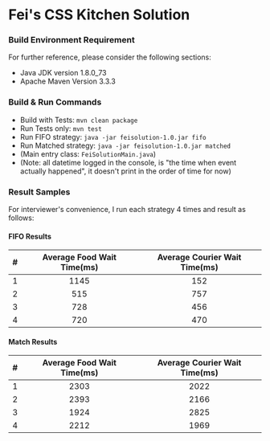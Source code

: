 # Fei's CSS Kitchen Solution

### Build Environment Requirement
For further reference, please consider the following sections:

* Java JDK version 1.8.0_73
* Apache Maven Version 3.3.3

### Build & Run Commands
* Build with Tests: `mvn clean package`
* Run Tests only: `mvn test`
* Run FIFO strategy: `java -jar feisolution-1.0.jar fifo`
* Run Matched strategy: `java -jar feisolution-1.0.jar matched`
* (Main entry class: `FeiSolutionMain.java`)
* (Note: all datetime logged in the console, is "the time when event actually happened", it doesn't print in the order of time for now)

### Result Samples
For interviewer's convenience, I run each strategy 4 times and result as follows:

#### FIFO Results
| # | Average Food Wait Time(ms) | Average Courier Wait Time(ms) |
| :-----: | :----: | :----: |
| 1 | 1145 | 152 |
| 2 | 515 | 757 |
| 3 | 728 | 456 |
| 4 | 720 | 470 |

#### Match Results
| # | Average Food Wait Time(ms) | Average Courier Wait Time(ms) |
| :-----: | :----: | :----: |
| 1 | 2303 | 2022 |
| 2 | 2393 | 2166 |
| 3 | 1924 | 2825 |
| 4 | 2212 | 1969 |
